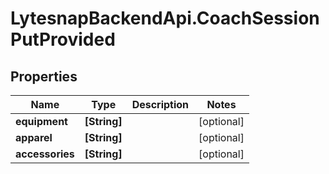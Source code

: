 # LytesnapBackendApi.CoachSessionPutProvided

## Properties

Name | Type | Description | Notes
------------ | ------------- | ------------- | -------------
**equipment** | **[String]** |  | [optional] 
**apparel** | **[String]** |  | [optional] 
**accessories** | **[String]** |  | [optional] 



